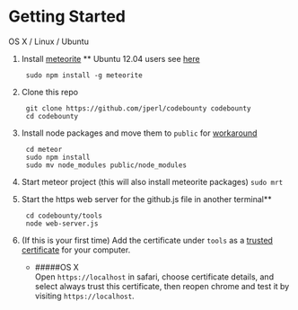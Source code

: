 # Getting Started


OS X / Linux / Ubuntu

1. Install [meteorite](http://oortcloud.github.com/meteorite/) ** Ubuntu 12.04 users see [here](https://github.com/oortcloud/meteorite/issues/67)

		sudo npm install -g meteorite

2. Clone this repo

		git clone https://github.com/jperl/codebounty codebounty
		cd codebounty

3. Install node packages and move them to `public` for [workaround](https://github.com/possibilities/meteor-node-modules#usage)  

		cd meteor
		sudo npm install
		sudo mv node_modules public/node_modules

4. Start meteor project (this will also install meteorite packages) `sudo mrt`

5. Start the https web server for the github.js file in another terminal**  

		cd codebounty/tools
		node web-server.js

6. (If this is your first time) Add the certificate under `tools` as a [trusted certificate](http://productforums.google.com/forum/#!topic/chrome/1b7V3cs7BS4) for your computer.

	- #####OS X  
	Open `https://localhost` in safari, choose certificate details, and select always trust this certificate, then reopen chrome and test it by visiting `https://localhost`.